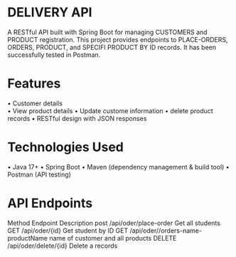 DELIVERY API
============

A RESTful API built with Spring Boot for managing CUSTOMERS and PRODUCT registration. This project provides endpoints to PLACE-ORDERS, ORDERS, PRODUCT, and SPECIFI PRODUCT BY ID  records. It has been successfully tested in Postman.


 Features
 ========
•	Customer details  
•	View product details
•	Update custome information
•	delete product records
•	RESTful design with JSON responses

Technologies Used
=================
•	Java 17+
•	Spring Boot
•	Maven (dependency management & build tool)
•	Postman (API testing)

API Endpoints
=============
Method	       Endpoint	                      Description
post	        /api/oder/place-order	         Get all students
GET	          /api/oder/{id}	               Get student by ID
GET	       /api/oder//orders-name-productName 	  name of customer  and all  products 
DELETE	  /api/oder/delete/{id}	           Delete a records
